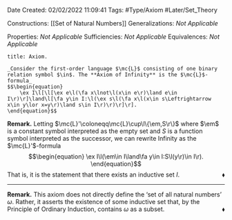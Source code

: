 <div class="topSpace"></div>

Date Created: 02/02/2022 11:09:41
Tags: #Type/Axiom #Later/Set_Theory

Constructions: [[Set of Natural Numbers]]
Generalizations: _Not Applicable_

Properties: _Not Applicable_
Sufficiencies: _Not Applicable_
Equivalences: _Not Applicable_

``` ad-Axiom
title: Axiom.

_Consider the first-order language $\mc{L}$ consisting of one binary relation symbol $\in$. The **Axiom of Infinity** is the $\mc{L}$-formula_
$$\begin{equation}
    \ex I\l[\l[\ex e\l(\fa x\lnot\l(x\in e\r)\land e\in I\r)\r]\land\l[\fa y\in I:\l(\ex s\l(\fa x\l(x\in s\Leftrightarrow x\in y\lor x=y\r)\land s\in I\r)\r)\r]\r].
\end{equation}$$

```

**Remark.** Letting $\mc{L}'\coloneqq\mc{L}\cup\l\{\em,S\r\}$ where $\em$ is a constant symbol interpreted as the empty set and $S$ is a function symbol interpreted as the successor, we can rewrite Infinity as the $\mc{L}'$-formula
$$\begin{equation}
    \ex I\l(\em\in I\land\fa y\in I:S\l(y\r)\in I\r).
\end{equation}$$
That is, it is the statement that there exists an inductive set $I$.<span style="float:right;">$\blacklozenge$</span>

---

**Remark.** This axiom does not directly define the $\textrm{`}$set of all natural numbers$\textrm{'}$ $\omega$. Rather, it asserts the existence of some inductive set that, by the Principle of Ordinary Induction, contains $\omega$ as a subset.<span style="float:right;">$\blacklozenge$</span>
